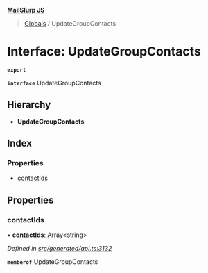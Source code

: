 **[MailSlurp JS](../README.md)**

> [Globals](../README.md) / UpdateGroupContacts

# Interface: UpdateGroupContacts

**`export`** 

**`interface`** UpdateGroupContacts

## Hierarchy

* **UpdateGroupContacts**

## Index

### Properties

* [contactIds](updategroupcontacts.md#contactids)

## Properties

### contactIds

•  **contactIds**: Array\<string>

*Defined in [src/generated/api.ts:3132](https://github.com/mailslurp/mailslurp-client/blob/cdc62f8/src/generated/api.ts#L3132)*

**`memberof`** UpdateGroupContacts
